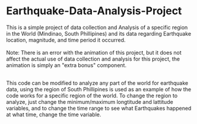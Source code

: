 # Earthquake-Data-Analysis-Project
This is a simple project of data collection and Analysis of a specific region in the World (Mindinao, South Phillipines) and its data regarding Earthquake location, magnitude, and time period it occurred. <br><br>
Note: There is an error with the animation of this project, but it does not affect the actual use of data collection and analysis for this project, the animation is simply an "extra bonus" component. <br><br>

This code can be modified to analyze any part of the world for earthquake data, using the region of South Phillipines is used as an example of how the code works for a specific region of the world. To change the region to analyze, just change the minimum/maximum longtitude and lattitude variables, and to change the time range to see what Earthquakes happened at what time, change the time variable.

